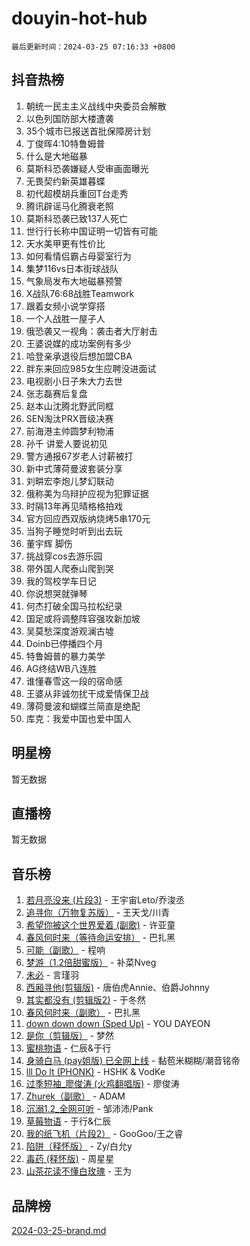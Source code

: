# douyin-hot-hub

`最后更新时间：2024-03-25 07:16:33 +0800`

## 抖音热榜

1. 朝统一民主主义战线中央委员会解散
1. 以色列国防部大楼遭袭
1. 35个城市已报送首批保障房计划
1. 丁俊晖4:10特鲁姆普
1. 什么是大地磁暴
1. 莫斯科恐袭嫌疑人受审画面曝光
1. 无畏契约新英雄暮蝶
1. 初代超模胡兵重回T台走秀
1. 腾讯辟谣马化腾衰老照
1. 莫斯科恐袭已致137人死亡
1. 世行行长称中国证明一切皆有可能
1. 天水美甲更有性价比
1. 如何看情侣霸占母婴室行为
1. 集梦116vs日本街球战队
1. 气象局发布大地磁暴预警
1. X战队76:68战胜Teamwork
1. 跟着女频小说学穿搭
1. 一个人战胜一屋子人
1. 俄恐袭又一视角：袭击者大厅射击
1. 王婆说媒的成功案例有多少
1. 哈登亲承退役后想加盟CBA
1. 胖东来回应985女生应聘没进面试
1. 电视剧小日子朱大力去世
1. 张志磊赛后复盘
1. 赵本山沈腾北野武同框
1. SEN淘汰PRX晋级决赛
1. 前海港主帅圆梦利物浦
1. 孙千 讲爱人要说初见
1. 警方通报67岁老人讨薪被打
1. 新中式薄荷曼波套装分享
1. 刘畊宏李炮儿梦幻联动
1. 俄称美为乌辩护应视为犯罪证据
1. 时隔13年再见晴格格拍戏
1. 官方回应西双版纳烧烤5串170元
1. 当狗子睡觉时听到出去玩
1. 董宇辉 脚伤
1. 挑战穿cos去游乐园
1. 带外国人爬泰山爬到哭
1. 我的驾校学车日记
1. 你说想哭就弹琴
1. 何杰打破全国马拉松纪录
1. 国足或将调整阵容强攻新加坡
1. 吴莫愁深度游观澜古墟
1. Doinb已停播四个月
1. 特鲁姆普的暴力美学
1. AG终结WB八连胜
1. 谁懂春雪这一段的宿命感
1. 王婆从非诚勿扰干成爱情保卫战
1. 薄荷曼波和蝴蝶兰简直是绝配
1. 库克：我爱中国也爱中国人

## 明星榜

暂无数据

## 直播榜

暂无数据

## 音乐榜

1. [若月亮没来 (片段3)](https://sf5-hl-cdn-tos.douyinstatic.com/obj/tos-cn-ve-2774/okfyEUsGW1B1ovJi5JiN9IjvAT2lMwA054GoEB) - 王宇宙Leto/乔浚丞
1. [追寻你（万物复苏版）](https://sf3-cdn-tos.douyinstatic.com/obj/tos-cn-ve-2774/oYeAZJsbjIDit9APmBg8u6uDUQnHmoCf3gbo74) - 王天戈/川青
1. [希望你被这个世界爱着 (副歌)](https://sf5-hl-cdn-tos.douyinstatic.com/obj/tos-cn-ve-2774/oUHCmWQfZlE3QQBKBeD8rCFLpJzPgCpImhsxMt) - 许亚童
1. [春风何时来（等待命运安排）](https://sf5-hl-cdn-tos.douyinstatic.com/obj/tos-cn-ve-2774/oICBNbD3gelMfB4WgiD1KI2jQtXZE2FgHLwtsl) - 巴扎黑
1. [可能（副歌）](https://sf6-cdn-tos.douyinstatic.com/obj/tos-cn-ve-2774/cde1731888894259b333569393c2fb51) - 程响
1. [梦游（1.2倍甜蜜版）](https://sf3-cdn-tos.douyinstatic.com/obj/tos-cn-ve-2774/o4gyAUm8hwufoEABmwVIiQtHsFuGzAEEWtNMzo) - 补菜Nveg
1. [未必](https://sf5-hl-cdn-tos.douyinstatic.com/obj/tos-cn-ve-2774/ogntQMFnKQDZUgTCYuJgfLEtleYZZFxBQqhhFB) - 言瑾羽
1. [西厢寻他(剪辑版)](https://sf5-hl-cdn-tos.douyinstatic.com/obj/tos-cn-ve-2774/oUsAVfAQKlRNxEv5qxvIB8o5qmIWUcXbzJKJhw) - 唐伯虎Annie、伯爵Johnny
1. [其实都没有 (剪辑版2)](https://sf5-hl-cdn-tos.douyinstatic.com/obj/tos-cn-ve-2774/oEBNQenHZtBhxYjGgUDQk0BCHTigQafgFlbQ7k) - 于冬然
1. [春风何时来（副歌）](https://sf3-cdn-tos.douyinstatic.com/obj/tos-cn-ve-2774/ow7tbAiAWI2giBUrmu0hMMh3UYP3ZXdbDYiXd) - 巴扎黑
1. [down down down (Sped Up)](https://sf3-cdn-tos.douyinstatic.com/obj/tos-cn-ve-2774/ow80iABiXIO9DsFwK6WeZKMaJRi3BPJAotDy8m) - YOU DAYEON
1. [是你（剪辑版）](https://sf5-hl-cdn-tos.douyinstatic.com/obj/tos-cn-ve-2774/46019dae783c4c969944217fe1cfafc4) - 梦然
1. [蜜桃物语](https://sf5-hl-cdn-tos.douyinstatic.com/obj/tos-cn-ve-2774/oIhOSCZtIACtYU4XQkngiW9kCBfVD1Fz9IYeqL) - 仁辰&于行
1. [身骑白马 (pay姐版) 已全网上线](https://sf3-cdn-tos.douyinstatic.com/obj/tos-cn-ve-2774/oQLO5ZgLsFkaDhdIIveF2zUCgfweY0gWaH4AQG) - 黏苞米糊糊/潮音铭帝
1. [lll Do lt (PHONK)](https://sf5-hl-cdn-tos.douyinstatic.com/obj/tos-cn-ve-2774/osfNbddrZl4hIgEDk6kFftBDBJ1X8MZxH1QCOB) - HSHK & VodKe
1. [过季短袖_廖俊涛 (火鸡翻唱版)](https://sf5-hl-cdn-tos.douyinstatic.com/obj/tos-cn-ve-2774/ogQVJl0tRBKxQgZji7YClFEBrVDeHpPTWfCZbQ) - 廖俊涛
1. [Zhurek（副歌）](https://sf5-hl-cdn-tos.douyinstatic.com/obj/tos-cn-ve-2774/ooQm8FBZQDlf0btEYgVpCcSCQfrdJGBEKZYBGS) - ADAM
1. [沉溺1.2_全网可听](https://sf5-hl-cdn-tos.douyinstatic.com/obj/tos-cn-ve-2774/ok2QoiBqsWAX9McZmWiI9gAB0EzwD4Xj6yfmtH) - 邹沛沛/Pank
1. [草莓物语](https://sf6-cdn-tos.douyinstatic.com/obj/tos-cn-ve-2774/okynhJ7jEAIIZBfsLgYMEI8QC3WbQNN66RKzhT) - 于行&仁辰
1. [我的纸飞机（片段2）](https://sf5-hl-cdn-tos.douyinstatic.com/obj/tos-cn-ve-2774/oM2ZrKcg2CD5AeRB2gkeXOFB1IxAGJdZPazYHf) - GooGoo/王之睿
1. [陷阱（释怀版）](https://sf5-hl-cdn-tos.douyinstatic.com/obj/tos-cn-ve-2774/oE8C21LeZrzKLDFfQYgMzx4GAIHageG5IzayY7) - Zy/白允y
1. [毒药 (释怀版)](https://sf5-hl-cdn-tos.douyinstatic.com/obj/tos-cn-ve-2774/oYILMEAzspdZBIzy4frJNB8ZHPHWAhiwowd4Ad) - 周星星
1. [山茶花读不懂白玫瑰](https://sf6-cdn-tos.douyinstatic.com/obj/tos-cn-ve-2774/osfn8B7DktrRHEPJgPCfDbw7QDQEkwC16BxZg9) - 王为

## 品牌榜

[2024-03-25-brand.md](2024-03-25-brand.md)
